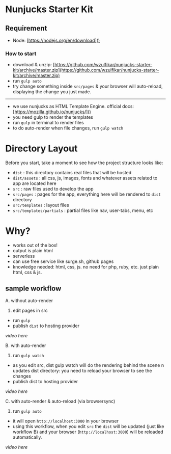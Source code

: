 # Nunjucks Starter Kit

## Requirement
- Node: [https://nodejs.org/en/download]()

### How to start
- download & unzip: [https://github.com/wzulfikar/nunjucks-starter-kit/archive/master.zip](https://github.com/wzulfikar/nunjucks-starter-kit/archive/master.zip)
- run `gulp auto`
- try change something inside `src/pages` & your browser will auto-reload, displaying the change you just made.

---

- we use nunjucks as HTML Template Engine. official docs: [https://mozilla.github.io/nunjucks/]()
- you need gulp to render the templates
- run `gulp` in terminal to render files
- to do auto-render when file changes, run `gulp watch`

# Directory Layout
Before you start, take a moment to see how the project structure looks like:

- `dist` : this directory contains real files that will be hosted
- `dist/assets` : all css, js, images, fonts and whatever assets related to app are located here
- `src` : raw files used to develop the app
- `src/pages` : pages for the app, everything here will be rendered to `dist` directory
- `src/templates` : layout files
- `src/templates/partials` : partial files like nav, user-tabs, menu, etc

# Why?
- works out of the box! 
- output is plain html
- serverless
- can use free service like surge.sh, github pages
- knowledge needed: html, css, js. no need for php, ruby, etc. just plain html, css & js.

## sample workflow
A. without auto-render

1. edit pages in src
- run `gulp`
- publish `dist` to hosting provider

*video here*


B. with auto-render

1. run `gulp watch`
- as you edit src, dist gulp watch will do the rendering behind the scene n updates dist directory: you need to reload your browser to see the changes
- publish dist to hosting provider

*video here*

C. with auto-render & auto-reload (via browsersync)

1. run `gulp auto`
- it will open `http://localhost:3000` in your browser
- using this workflow, when you edit `src` the `dist` will be updated (just like workflow B) and your browser (`http://localhost:3000`) will be reloaded automatically.

*video here*
